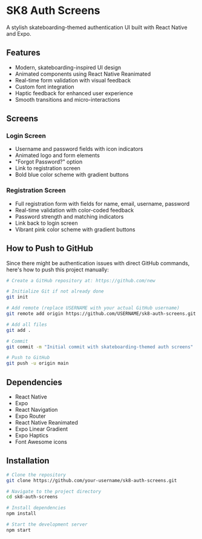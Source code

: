 # SK8 Auth Screens

A stylish skateboarding-themed authentication UI built with React Native and Expo.

## Features

- Modern, skateboarding-inspired UI design
- Animated components using React Native Reanimated
- Real-time form validation with visual feedback
- Custom font integration
- Haptic feedback for enhanced user experience
- Smooth transitions and micro-interactions

## Screens

### Login Screen
- Username and password fields with icon indicators
- Animated logo and form elements
- "Forgot Password?" option
- Link to registration screen
- Bold blue color scheme with gradient buttons

### Registration Screen
- Full registration form with fields for name, email, username, password
- Real-time validation with color-coded feedback
- Password strength and matching indicators
- Link back to login screen
- Vibrant pink color scheme with gradient buttons

## How to Push to GitHub

Since there might be authentication issues with direct GitHub commands, here's how to push this project manually:

```bash
# Create a GitHub repository at: https://github.com/new

# Initialize Git if not already done
git init

# Add remote (replace USERNAME with your actual GitHub username)
git remote add origin https://github.com/USERNAME/sk8-auth-screens.git

# Add all files
git add .

# Commit
git commit -m "Initial commit with skateboarding-themed auth screens"

# Push to GitHub
git push -u origin main
```

## Dependencies

- React Native
- Expo
- React Navigation
- Expo Router
- React Native Reanimated
- Expo Linear Gradient
- Expo Haptics
- Font Awesome icons

## Installation

```bash
# Clone the repository
git clone https://github.com/your-username/sk8-auth-screens.git

# Navigate to the project directory
cd sk8-auth-screens

# Install dependencies
npm install

# Start the development server
npm start
```
